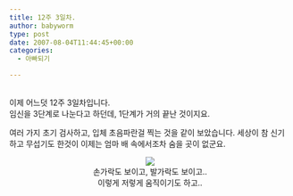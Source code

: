 ```yaml
---
title: 12주 3일차.
author: babyworm
type: post
date: 2007-08-04T11:44:45+00:00
categories:
  - 아빠되기

---
```

<DIV align=center><br>

<DIV style="TEXT-ALIGN: left">
  이제 어느덧 12주 3일차입니다. <br />임신을 3단계로 나눈다고 하던데, 1단계가 거의 끝난 것이지요. </p> 
  
  <p>
    여러 가지 초기 검사하고, 입체 초음파란걸 찍는 것을 같이 보았습니다. 세상이 참 신기하고 무섭기도 한것이 이제는 엄마 배 속에서조차 숨을 곳이 없군요.
  </p>
  
  <p>
    </DIV><img decoding="async" src="https://i0.wp.com/babyworm.net/wordpress/wp-content/uploads/1/ck1.jpg?w=625"  data-recalc-dims="1" /><br />손가락도 보이고, 발가락도 보이고.. <br />이렇게 저렇게 움직이기도 하고..
  </p>
  
  <p>
    <P align=center>
  </P></p> 
  
  <p>
    </DIV><br /> <DIV align=center></DIV>
  </p>
